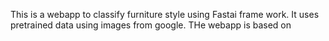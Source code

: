This is a webapp to classify furniture style using Fastai frame work. It uses pretrained data using images from google. THe webapp is based on 
